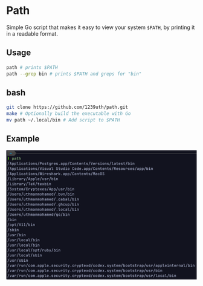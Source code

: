 # Path

Simple Go script that makes it easy to view your system `$PATH`, by printing it in a readable format.

## Usage
```bash
path # prints $PATH
path --grep bin # prints $PATH and greps for "bin"
```

## bash
```bash
git clone https://github.com/1239uth/path.git
make # Optionally build the executable with Go
mv path ~/.local/bin # Add script to $PATH
```

## Example
![Example of using path](assets/path-example.png)
